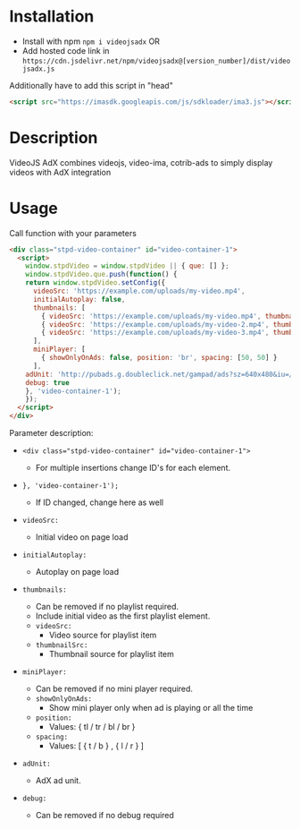 # Installation
- Install with npm
  `npm i videojsadx` OR
- Add hosted code link in <head>
  `https://cdn.jsdelivr.net/npm/videojsadx@[version_number]/dist/videojsadx.js`

Additionally have to add this script in "head" 
```html
<script src="https://imasdk.googleapis.com/js/sdkloader/ima3.js"></script>
``` 

# Description
VideoJS AdX combines videojs, video-ima, cotrib-ads to simply display videos with AdX integration

# Usage
Call function with your parameters

```html
<div class="stpd-video-container" id="video-container-1">
  <script>
    window.stpdVideo = window.stpdVideo || { que: [] };
    window.stpdVideo.que.push(function() {
    return window.stpdVideo.setConfig({
      videoSrc: 'https://example.com/uploads/my-video.mp4',
      initialAutoplay: false,
      thumbnails: [
        { videoSrc: 'https://example.com/uploads/my-video.mp4', thumbnailSrc: 'https://example.com/uploads/my-video-thumbnail.jpg' },
        { videoSrc: 'https://example.com/uploads/my-video-2.mp4', thumbnailSrc: 'https://example.com/uploads/my-video-thumbnail-2.jpg' },
        { videoSrc: 'https://example.com/uploads/my-video-3.mp4', thumbnailSrc: 'https://example.com/uploads/my-video-thumbnail-3.jpg' }
      ],
      miniPlayer: [
        { showOnlyOnAds: false, position: 'br', spacing: [50, 50] }
      ],
    adUnit: 'http://pubads.g.doubleclick.net/gampad/ads?sz=640x480&iu=/124319096/external/ad_rule_samples&ciu_szs=300x250&ad_rule=1&impl=s&gdfp_req=1&env=vp&output=xml_vmap1&unviewed_position_start=1&cust_params=sample_ar%3Dpremidpostpod%26deployment%3Dgmf-js&cmsid=496&vid=short_onecue&correlator=',    // adX ad unit
    debug: true
    }, 'video-container-1');
    });
  </script>
</div>
```

Parameter description:
- `<div class="stpd-video-container" id="video-container-1">`
  - For multiple insertions change ID's for each element.
- `}, 'video-container-1');`
  - If ID changed, change here as well


- `videoSrc:`
  - Initial video on page load
- `initialAutoplay:`
  - Autoplay on page load
- `thumbnails:`
  - Can be removed if no playlist required.
  - Include initial video as the first playlist element.
  - `videoSrc:`
    - Video source for playlist item
  - `thumbnailSrc:`
    - Thumbnail source for playlist item
- `miniPlayer:`
  - Can be removed if no mini player required. 
  - `showOnlyOnAds:`
    - Show mini player only when ad is playing or all the time 
  - `position:`
    - Values: { tl / tr / bl / br }
  - `spacing:`
    - Values: [ { t / b } , { l / r } ]
- `adUnit:`
  - AdX ad unit.
- `debug:`
  - Can be removed if no debug required







